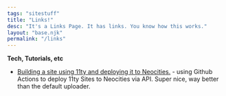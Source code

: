 ```yaml
---
tags: "sitestuff"
title: "Links!"
desc: "It's a Links Page. It has links. You know how this works."
layout: "base.njk"
permalink: "/links"
---
```


**Tech, Tutorials, etc**
- [Building a site using 11ty and deploying it to Neocities.](https://afellowu.neocities.org/blog/11ty-github-and-neocities) - using Github Actions to deploy 11ty Sites to Neocities via API. Super nice, way better than the default uploader.
